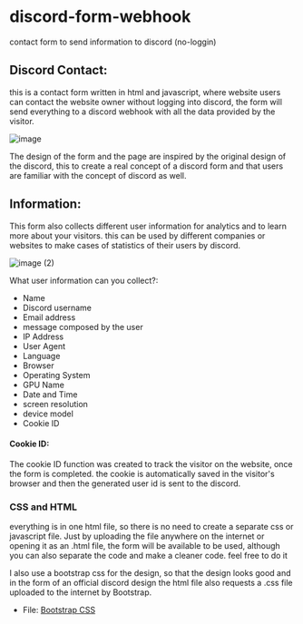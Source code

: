 # discord-form-webhook
contact form to send information to discord (no-loggin)
## Discord Contact:
this is a contact form written in html and javascript, where website users can contact the website owner without logging into discord, the form will send everything to a discord webhook with all the data provided by the visitor.

![image](https://github.com/nahuel-dev/discord-form-webhook/assets/72772633/221d3f57-d1bf-419d-aee8-bbf081d8d267)

The design of the form and the page are inspired by the original design of the discord, this to create a real concept of a discord form and that users are familiar with the concept of discord as well.

## Information:
This form also collects different user information for analytics and to learn more about your visitors. this can be used by different companies or websites to make cases of statistics of their users by discord.

![image (2)](https://github.com/nahuel-dev/discord-form-webhook/assets/72772633/25f5f1dd-13cd-49e6-860a-abdab56c82c8)

What user information can you collect?:
- Name
- Discord username
- Email address
- message composed by the user
- IP Address
- User Agent
- Language
- Browser
- Operating System
- GPU Name
- Date and Time
- screen resolution
- device model
- Cookie ID

#### Cookie ID:
The cookie ID function was created to track the visitor on the website, once the form is completed. the cookie is automatically saved in the visitor's browser and then the generated user id is sent to the discord.

### 
### CSS and HTML
everything is in one html file, so there is no need to create a separate css or javascript file. Just by uploading the file anywhere on the internet or opening it as an .html file, the form will be available to be used, although you can also separate the code and make a cleaner code. feel free to do it

I also use a bootstrap css for the design, so that the design looks good and in the form of an official discord design the html file also requests a .css file uploaded to the internet by Bootstrap.
* File: [Bootstrap CSS](https://cdn.jsdelivr.net/npm/bootstrap@5.1.3/dist/css/bootstrap.min.css)
